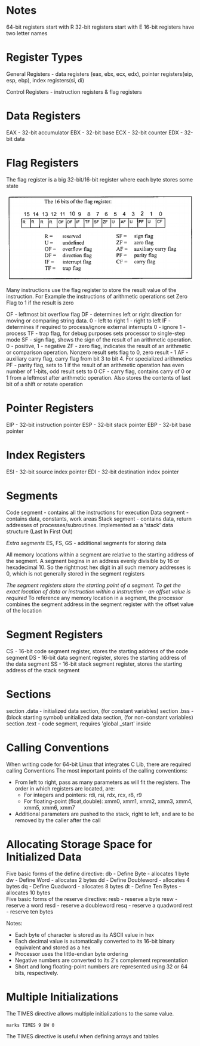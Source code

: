 # Notes
64-bit registers start with R
32-bit registers start with E
16-bit registers have two letter names

# Register Types
General Registers - data registers (eax, ebx, ecx, edx), pointer registers(eip, esp, ebp), index registers(si, di)

Control Registers - instruction registers & flag registers

# Data Registers
EAX - 32-bit accumulator
EBX - 32-bit base 
ECX - 32-bit counter 
EDX - 32-bit data 


# Flag Registers
The flag register is a big 32-bit/16-bit register where each byte stores some state

!["flags register cheatsheet image"](assets/flags-register-cheatsheet.png)

Many instructions use the flag register to store the result value of the instruction.
For Example the instructions of arithmetic operations set Zero Flag to 1
if the result is zero

OF - leftmost bit overflow flag
DF - determines left or right direction for moving or comparing string data. 
0 - left to right 1 - right to left
IF - determines if required to process/ignore external interrupts 
0 - ignore 1 - process
TF - trap flag, for debug purposes sets processor to single-step mode
SF - sign flag, shows the sign of the result of an arithmetic operation.
0 - positive, 1 - negative 
ZF - zero flag, indicates the result of an arithmetic  or comparison operation.
Nonzero result sets flag to 0, zero result - 1
AF - auxiliary carry flag, carry flag from bit 3 to bit 4. For specialized arithmetics
PF - parity flag, sets to 1 if the result of an arithmetic operation has even number of 1-bits, odd result sets to 0
CF - carry flag, contains carry of 0 or 1 from a leftmost after arithmetic operation.
Also stores the contents of last bit of a shift or rotate operation

# Pointer Registers
EIP - 32-bit instruction pointer
ESP - 32-bit stack pointer
EBP - 32-bit base pointer

# Index Registers
ESI - 32-bit source index pointer
EDI - 32-bit destination index pointer

# Segments 
Code segment - contains all the instructions for execution
Data segment - contains data, constants, work areas
Stack segment - contains data, return addresses of processes/subroutines.
Implemented as a 'stack' data structure (Last In First Out)

_Extra segments_
ES, FS, GS - additional segments for storing data

All memory locations within a segment are relative to the starting
address of the segment. A segment begins in an address evenly divisible
by 16 or hexadecimal 10. So the rightmost hex digit in all such memory
addresses is 0, which is not generally stored in the segment registers

_The segment registers store the starting point of a segment. To get the
exact location of data or instruction within a instruction - an offset value is required_
To reference any memory location in a segment, the processor combines the segment
address in the segment register with the offset value of the location


# Segment Registers
CS - 16-bit code segment register, stores the starting address of the code segment
DS - 16-bit data segment register, stores the starting address of the data segment
SS - 16-bit stack segment register, stores the starting address of the stack segment

# Sections 
section .data - initialized data section, (for constant variables)
section .bss - (block starting symbol) unitialized data section, (for non-constant variables)
section .text - code segment, requires 'global _start' inside

# Calling Conventions
When writing code for 64-bit Linux that integrates C Lib, there are required calling Conventions
The most important points of the calling conventions:

* From left to right, pass as many parameters as will fit the registers. The order in which
registers are located, are: 
  * For integers and pointers: rdi, rsi, rdx, rcx, r8, r9
  * For floating-point (float,double): xmm0, xmm1, xmm2, xmm3, xmm4, xmm5, xmm6, xmm7 
* Additional parameters are pushed to the stack, right to left, and are to be removed by the caller after the call

# Allocating Storage Space for Initialized Data
Five basic forms of the define directive:
db - Define Byte - allocates 1 byte
dw - Define Word - allocates 2 bytes
dd - Define Doubleword - allocates 4 bytes
dq - Define Quadword - allocates 8 bytes
dt - Define Ten Bytes - allocates 10 bytes
<br>
Five basic forms of the reserve directive:
resb - reserve a byte
resw - reserve a word
resd - reserve a doubleword
resq - reserve a quadword
rest - reserve ten bytes

Notes:
* Each byte of character is stored as its ASCII value in hex
* Each decimal value is automatically converted to its 16-bit binary equivalent and stored as a hex
* Processor uses the little-endian byte ordering
* Negative numbers are converted to its 2's complement representation
* Short and long floating-point numbers are represented using 32 or 64 bits, respectively.

# Multiple Initializations
The TIMES directive allows multiple initializations to the same value.
```
marks TIMES 9 DW 0
```
The TIMES directive is useful when defining arrays and tables
```

```


